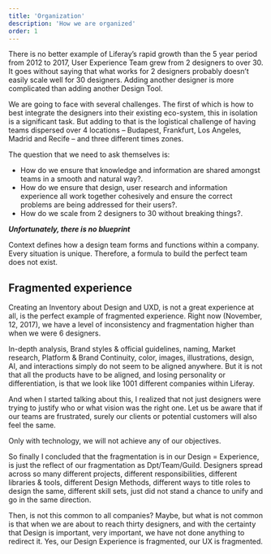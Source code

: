 ```yaml
---
title: 'Organization'
description: 'How we are organized'
order: 1
---
```


There is no better example of Liferay’s rapid growth than the 5 year period from 2012 to 2017, User Experience Team grew from 2 designers to over 30. It goes without saying that what works for 2 designers probably doesn’t easily scale well for 30 designers. Adding another designer is more complicated than adding another Design Tool.

We are going to face with several challenges. The first of which is how to best integrate the designers into their existing eco-system, this in isolation is a significant task. But adding to that is the logistical challenge of having teams dispersed over 4 locations – Budapest, Frankfurt, Los Angeles, Madrid and Recife – and three different times zones.

The question that we need to ask themselves is:

-   How do we ensure that knowledge and information are shared amongst teams in a smooth and natural way?.
-   How do we ensure that design, user research and information experience all work together cohesively and ensure the correct problems are being addressed for their users?.
-   How do we scale from 2 designers to 30 without breaking things?.

_**Unfortunately, there is no blueprint**_

Context defines how a design team forms and functions within a company. Every situation is unique. Therefore, a formula to build the perfect team does not exist.

## Fragmented experience

Creating an Inventory about Design and UXD, is not a great experience at all, is the perfect example of fragmented experience. Right now (November, 12, 2017), we have a level of inconsistency and fragmentation higher than when we were 6 designers.

In-depth analysis, Brand styles & official guidelines, naming, Market research, Platform & Brand Continuity, color, images, illustrations, design, AI, and interactions simply do not seem to be aligned anywhere. But it is not that all the products have to be aligned, and losing personality or differentiation, is that we look like 1001 different companies within Liferay.

And when I started talking about this, I realized that not just designers were trying to justify who or what vision was the right one. Let us be aware that if our teams are frustrated, surely our clients or potential customers will also feel the same.

Only with technology, we will not achieve any of our objectives.

So finally I concluded that the fragmentation is in our Design = Experience, is just the reflect of our fragmentation as Dpt/Team/Guild. Designers spread across so many different projects, different responsibilities, different libraries & tools, different Design Methods, different ways to title roles to design the same, different skill sets, just did not stand a chance to unify and go in the same direction.

Then, is not this common to all companies? Maybe, but what is not common is that when we are about to reach thirty designers, and with the certainty that Design is important, very important, we have not done anything to redirect it. Yes, our Design Experience is fragmented, our UX is fragmented.
